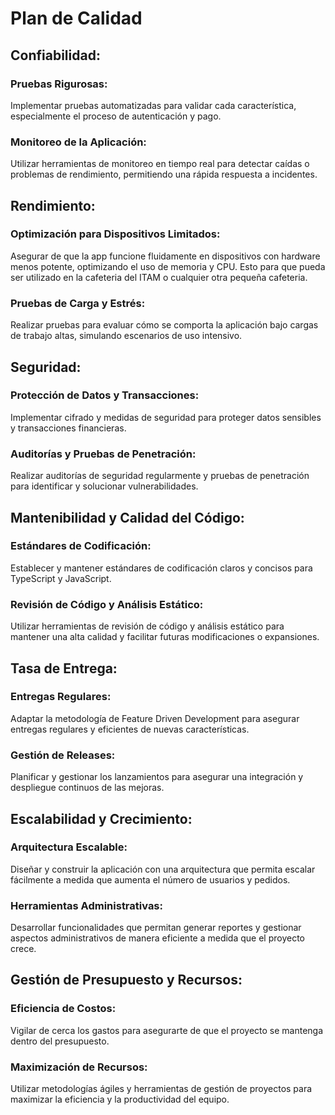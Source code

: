 # Plan de Calidad
## Confiabilidad:

### Pruebas Rigurosas: 
Implementar pruebas automatizadas para validar cada característica, especialmente el proceso de autenticación y pago.
### Monitoreo de la Aplicación: 
Utilizar herramientas de monitoreo en tiempo real para detectar caídas o problemas de rendimiento, permitiendo una rápida respuesta a incidentes.

## Rendimiento:

### Optimización para Dispositivos Limitados: 
Asegurar de que la app funcione fluidamente en dispositivos con hardware menos potente, optimizando el uso de memoria y CPU. Esto para que pueda ser utilizado en la cafeteria del ITAM o cualquier otra pequeña cafeteria. 
### Pruebas de Carga y Estrés: 
Realizar pruebas para evaluar cómo se comporta la aplicación bajo cargas de trabajo altas, simulando escenarios de uso intensivo.

## Seguridad:

### Protección de Datos y Transacciones: 
Implementar cifrado y medidas de seguridad para proteger datos sensibles y transacciones financieras.
### Auditorías y Pruebas de Penetración: 
Realizar auditorías de seguridad regularmente y pruebas de penetración para identificar y solucionar vulnerabilidades.

## Mantenibilidad y Calidad del Código:

### Estándares de Codificación: 
Establecer y mantener estándares de codificación claros y concisos para TypeScript y JavaScript.
### Revisión de Código y Análisis Estático: 
Utilizar herramientas de revisión de código y análisis estático para mantener una alta calidad y facilitar futuras modificaciones o expansiones.

## Tasa de Entrega:

### Entregas Regulares: 
Adaptar la metodología de Feature Driven Development para asegurar entregas regulares y eficientes de nuevas características.
### Gestión de Releases: 
Planificar y gestionar los lanzamientos para asegurar una integración y despliegue continuos de las mejoras.

## Escalabilidad y Crecimiento:

### Arquitectura Escalable: 
Diseñar y construir la aplicación con una arquitectura que permita escalar fácilmente a medida que aumenta el número de usuarios y pedidos.
### Herramientas Administrativas: 
Desarrollar funcionalidades que permitan generar reportes y gestionar aspectos administrativos de manera eficiente a medida que el proyecto crece.

## Gestión de Presupuesto y Recursos:

### Eficiencia de Costos: 
Vigilar de cerca los gastos para asegurarte de que el proyecto se mantenga dentro del presupuesto.
### Maximización de Recursos: 
Utilizar metodologías ágiles y herramientas de gestión de proyectos para maximizar la eficiencia y la productividad del equipo.
